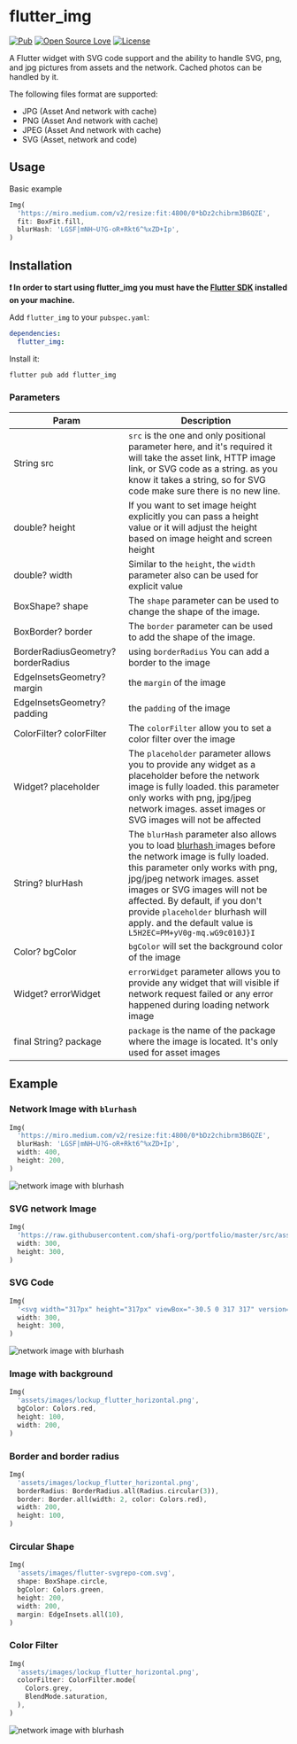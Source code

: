 # flutter_img

[![Pub](https://img.shields.io/pub/v/flutter_img.svg)](https://pub.dartlang.org/packages/flutter_img)
[![Open Source Love](https://badges.frapsoft.com/os/v1/open-source.svg?v=102)](https://opensource.org/licenses/MIT)
[![License](https://img.shields.io/badge/license-MIT-orange.svg)](https://github.com/ionicfirebaseapp/getwidget/blob/master/LICENSE)

A Flutter widget with SVG code support and the ability to handle SVG, png, and jpg pictures from
assets and the network. Cached photos can be handled by it.

The following files format are supported:

* JPG (Asset And network with cache)
* PNG (Asset And network with cache)
* JPEG (Asset And network with cache)
* SVG (Asset, network and code)

## Usage

Basic example

``` dart
Img(
  'https://miro.medium.com/v2/resize:fit:4800/0*bDz2chibrm3B6QZE',
  fit: BoxFit.fill,
  blurHash: 'LGSF|mNH~U?G-oR+Rkt6^%xZD+Ip',
)


```

## Installation

**❗ In order to start using flutter_img you must have the [Flutter SDK](https://docs.flutter.dev/get-started/install)
installed on your machine.**

Add `flutter_img` to your `pubspec.yaml`:

```yaml
dependencies:
  flutter_img:
```

Install it:

```sh
flutter pub add flutter_img
```

### Parameters

| Param                              | Description                                                                                                                                                                                                                                                                                                                                                                 |
|------------------------------------|-----------------------------------------------------------------------------------------------------------------------------------------------------------------------------------------------------------------------------------------------------------------------------------------------------------------------------------------------------------------------------|
| String src                         | `src` is the one and only positional parameter here, and it's required it will take the asset link, HTTP image link, or SVG code as a string. as you know it takes a string, so for SVG code make sure there is no new line.                                                                                                                                                |
| double? height                     | If you want to set image height explicitly you can pass a height value or it will adjust the height based on image height and screen height                                                                                                                                                                                                                                 |
| double? width                      | Similar to the `height`, the `width` parameter also can be used for explicit value                                                                                                                                                                                                                                                                                          |
| BoxShape? shape                    | The `shape` parameter can be used to change the shape of the image.                                                                                                                                                                                                                                                                                                         |
| BoxBorder? border                  | The `border` parameter can be used to add the shape of the image.                                                                                                                                                                                                                                                                                                           |
| BorderRadiusGeometry? borderRadius | using `borderRadius` You can add a border to the image                                                                                                                                                                                                                                                                                                                      |
| EdgeInsetsGeometry? margin         | the `margin` of the image                                                                                                                                                                                                                                                                                                                                                   |
| EdgeInsetsGeometry? padding        | the `padding` of the image                                                                                                                                                                                                                                                                                                                                                  |
| ColorFilter? colorFilter           | The `colorFilter` allow you to set a color filter over the image                                                                                                                                                                                                                                                                                                            |
| Widget? placeholder                | The `placeholder` parameter allows you to provide any widget as a placeholder before the network image is fully loaded. this parameter only works with png, jpg/jpeg network images. asset images or SVG images will not be affected                                                                                                                                        |
| String? blurHash                   | The `blurHash` parameter also allows you to load [blurhash ](https://blurha.sh/) images before the network image is fully loaded. this parameter only works with png, jpg/jpeg network images. asset images or SVG images will not be affected. By default, if you don't provide `placeholder` blurhash will apply. and the default value is `L5H2EC=PM+yV0g-mq.wG9c010J}I` |
| Color? bgColor                     | `bgColor` will set the background color of the image                                                                                                                                                                                                                                                                                                                        |
| Widget? errorWidget                | `errorWidget` parameter allows you to provide any widget that will visible  if network request failed  or any error happened during loading network image                                                                                                                                                                                                                   |
| final String? package              | `package` is the name of the package where the image is located. It's only used for asset images                                                                                                                                                                                                                                                                            |

## Example

### Network Image with `blurhash`

``` dart
Img(
  'https://miro.medium.com/v2/resize:fit:4800/0*bDz2chibrm3B6QZE',
  blurHash: 'LGSF|mNH~U?G-oR+Rkt6^%xZD+Ip',
  width: 400,
  height: 200,
)

```

![network image with blurhash](https://raw.githubusercontent.com/shafi-org/portfolio/master/src/assets/ezgif.com-video-to-gif.gif "network image with blurhash")

### SVG network Image

``` dart
Img(
  'https://raw.githubusercontent.com/shafi-org/portfolio/master/src/assets/flutter-svgrepo-com.svg',
  width: 300,
  height: 300,
)

```

### SVG Code

``` dart
Img(
  '<svg width="317px" height="317px" viewBox="-30.5 0 317 317" version="1.1" xmlns="http://www.w3.org/2000/svg" xmlns:xlink="http://www.w3.org/1999/xlink" preserveAspectRatio="xMidYMid"> <defs> <linearGradient x1="3.9517088%" y1="26.9930287%" x2="75.8970734%" y2="52.9192657%" id="linearGradient-1"> <stop stop-color="#000000" offset="0%"></stop> <stop stop-color="#000000" stop-opacity="0" offset="100%"></stop> </linearGradient> </defs> <g> <polygon fill="#47C5FB" points="157.665785 0.000549356223 0.000549356223 157.665785 48.8009614 206.466197 255.267708 0.000549356223"></polygon> <polygon fill="#47C5FB" points="156.567183 145.396793 72.1487107 229.815265 121.132608 279.530905 169.842925 230.820587 255.267818 145.396793"></polygon> <polygon fill="#00569E" points="121.133047 279.531124 158.214592 316.61267 255.267159 316.61267 169.842266 230.820807"></polygon> <polygon fill="#00B5F8" points="71.5995742 230.364072 120.401085 181.562561 169.842046 230.821136 121.132827 279.531454"></polygon> <polygon fill-opacity="0.8" fill="url(#linearGradient-1)" points="121.132827 279.531454 161.692896 266.072227 165.721875 234.941308"></polygon> </g> </svg>',
  width: 300,
  height: 300,
)

```

![network image with blurhash](https://raw.githubusercontent.com/shafi-org/portfolio/master/src/assets/Screenshot_20230224_164110.png "network image with blurhash")

### Image with background

``` dart
Img(
  'assets/images/lockup_flutter_horizontal.png',
  bgColor: Colors.red,
  height: 100,
  width: 200,
)

```

### Border and border radius

``` dart
Img(
  'assets/images/lockup_flutter_horizontal.png',
  borderRadius: BorderRadius.all(Radius.circular(3)),
  border: Border.all(width: 2, color: Colors.red),
  width: 200,
  height: 100,
)

```

### Circular Shape

``` dart
Img(
  'assets/images/flutter-svgrepo-com.svg',
  shape: BoxShape.circle,
  bgColor: Colors.green,
  height: 200,
  width: 200,
  margin: EdgeInsets.all(10),
)

```

### Color Filter

``` dart
Img(
  'assets/images/lockup_flutter_horizontal.png',
  colorFilter: ColorFilter.mode(
    Colors.grey,
    BlendMode.saturation,
  ),
)

```

![network image with blurhash](https://raw.githubusercontent.com/shafi-org/portfolio/master/src/assets/some%20example.png "network image with blurhash")
